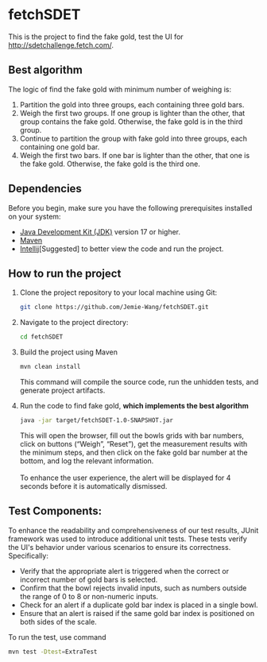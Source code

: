 # fetchSDET
This is the project to find the fake gold, test the UI for http://sdetchallenge.fetch.com/.
## Best algorithm
The logic of find the fake gold with minimum number of weighing is:
1. Partition the gold into three groups, each containing three gold bars.
2. Weigh the first two groups. If one group is lighter than the other, that group contains the fake gold. Otherwise, the fake gold is in the third group.
3. Continue to partition the group with fake gold into three groups, each containing one gold bar.
4. Weigh the first two bars. If one bar is lighter than the other, that one is the fake gold. Otherwise, the fake gold is the third one.
     

## Dependencies
Before you begin, make sure you have the following prerequisites installed on your system:

- [Java Development Kit (JDK)](https://www.oracle.com/java/technologies/javase-downloads.html) version 17 or higher.
- [Maven](https://maven.apache.org/download.cgi)
- [Intellij](https://www.jetbrains.com/idea/)[Suggested] to better view the code and run the project.

## How to run the project

1. Clone the project repository to your local machine using Git:

   ```bash
   git clone https://github.com/Jemie-Wang/fetchSDET.git
2. Navigate to the project directory:
   ```bash
   cd fetchSDET
3. Build the project using Maven
   ```bash
   mvn clean install
   ```
   This command will compile the source code, run the unhidden tests, and generate project artifacts.
4. Run the code to find fake gold, **which implements the best algorithm**
   ```bash
   java -jar target/fetchSDET-1.0-SNAPSHOT.jar
   ```
   This will open the browser, fill out the bowls grids with bar numbers, click on buttons (“Weigh”, “Reset”), get the measurement results with the minimum steps, and then click on the fake gold bar number at the bottom, and log the relevant information.<br>
   <br>
   To enhance the user experience, the alert will be displayed for 4 seconds before it is automatically dismissed.
## Test Components:
To enhance the readability and comprehensiveness of our test results, JUnit framework was used to introduce additional unit tests. These tests verify the UI's behavior under various scenarios to ensure its correctness. Specifically:

- Verify that the appropriate alert is triggered when the correct or incorrect number of gold bars is selected.
- Confirm that the bowl rejects invalid inputs, such as numbers outside the range of 0 to 8 or non-numeric inputs.
- Check for an alert if a duplicate gold bar index is placed in a single bowl.
- Ensure that an alert is raised if the same gold bar index is positioned on both sides of the scale.

To run the test, use command
  ```bash
  mvn test -Dtest=ExtraTest
